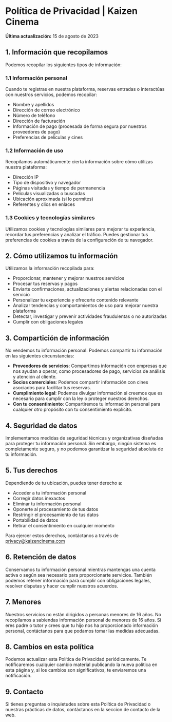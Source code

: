 # Política de Privacidad | Kaizen Cinema

**Última actualización:** 15 de agosto de 2023

## 1. Información que recopilamos

Podemos recopilar los siguientes tipos de información:

### 1.1 Información personal

Cuando te registras en nuestra plataforma, reservas entradas o interactúas con nuestros servicios, podemos recopilar:

- Nombre y apellidos  
- Dirección de correo electrónico  
- Número de teléfono  
- Dirección de facturación  
- Información de pago (procesada de forma segura por nuestros proveedores de pago)  
- Preferencias de películas y cines

### 1.2 Información de uso

Recopilamos automáticamente cierta información sobre cómo utilizas nuestra plataforma:

- Dirección IP  
- Tipo de dispositivo y navegador  
- Páginas visitadas y tiempo de permanencia  
- Películas visualizadas o buscadas  
- Ubicación aproximada (si lo permites)  
- Referentes y clics en enlaces

### 1.3 Cookies y tecnologías similares

Utilizamos cookies y tecnologías similares para mejorar tu experiencia, recordar tus preferencias y analizar el tráfico. Puedes gestionar tus preferencias de cookies a través de la configuración de tu navegador.

## 2. Cómo utilizamos tu información

Utilizamos la información recopilada para:

- Proporcionar, mantener y mejorar nuestros servicios  
- Procesar tus reservas y pagos  
- Enviarte confirmaciones, actualizaciones y alertas relacionadas con el servicio  
- Personalizar tu experiencia y ofrecerte contenido relevante  
- Analizar tendencias y comportamientos de uso para mejorar nuestra plataforma  
- Detectar, investigar y prevenir actividades fraudulentas o no autorizadas  
- Cumplir con obligaciones legales

## 3. Compartición de información

No vendemos tu información personal. Podemos compartir tu información en las siguientes circunstancias:

- **Proveedores de servicios**: Compartimos información con empresas que nos ayudan a operar, como procesadores de pago, servicios de análisis y atención al cliente.  
- **Socios comerciales**: Podemos compartir información con cines asociados para facilitar tus reservas.  
- **Cumplimiento legal**: Podemos divulgar información si creemos que es necesario para cumplir con la ley o proteger nuestros derechos.  
- **Con tu consentimiento**: Compartiremos tu información personal para cualquier otro propósito con tu consentimiento explícito.

## 4. Seguridad de datos

Implementamos medidas de seguridad técnicas y organizativas diseñadas para proteger tu información personal. Sin embargo, ningún sistema es completamente seguro, y no podemos garantizar la seguridad absoluta de tu información.

## 5. Tus derechos

Dependiendo de tu ubicación, puedes tener derecho a:

- Acceder a tu información personal  
- Corregir datos inexactos  
- Eliminar tu información personal  
- Oponerte al procesamiento de tus datos  
- Restringir el procesamiento de tus datos  
- Portabilidad de datos  
- Retirar el consentimiento en cualquier momento

Para ejercer estos derechos, contáctanos a través de [privacy@kaizencinema.com](mailto:privacy@kaizencinema.com)

## 6. Retención de datos

Conservamos tu información personal mientras mantengas una cuenta activa o según sea necesario para proporcionarte servicios. También podemos retener información para cumplir con obligaciones legales, resolver disputas y hacer cumplir nuestros acuerdos.

## 7. Menores

Nuestros servicios no están dirigidos a personas menores de 16 años. No recopilamos a sabiendas información personal de menores de 16 años. Si eres padre o tutor y crees que tu hijo nos ha proporcionado información personal, contáctanos para que podamos tomar las medidas adecuadas.

## 8. Cambios en esta política

Podemos actualizar esta Política de Privacidad periódicamente. Te notificaremos cualquier cambio material publicando la nueva política en esta página y, si los cambios son significativos, te enviaremos una notificación.

## 9. Contacto

Si tienes preguntas o inquietudes sobre esta Política de Privacidad o nuestras prácticas de datos, contáctanos en la seccion de contacto de la web.